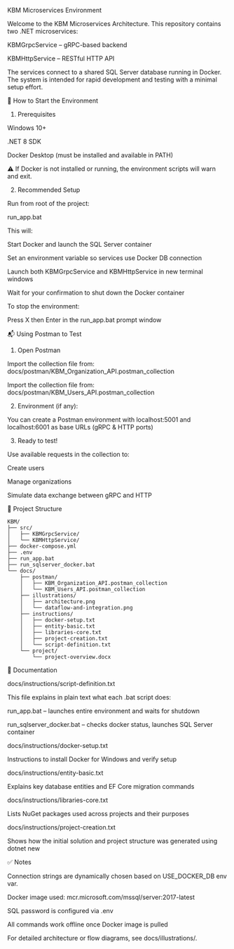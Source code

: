 ﻿KBM Microservices Environment

Welcome to the KBM Microservices Architecture. This repository contains two .NET microservices:

KBMGrpcService – gRPC-based backend

KBMHttpService – RESTful HTTP API

The services connect to a shared SQL Server database running in Docker. The system is intended for rapid development and testing with a minimal setup effort.

🚀 How to Start the Environment

1. Prerequisites

Windows 10+

.NET 8 SDK

Docker Desktop (must be installed and available in PATH)

⚠️ If Docker is not installed or running, the environment scripts will warn and exit.

2. Recommended Setup

Run from root of the project:

run_app.bat

This will:

Start Docker and launch the SQL Server container

Set an environment variable so services use Docker DB connection

Launch both KBMGrpcService and KBMHttpService in new terminal windows

Wait for your confirmation to shut down the Docker container

To stop the environment:

Press X then Enter in the run_app.bat prompt window

📬 Using Postman to Test

1. Open Postman

Import the collection file from: docs/postman/KBM_Organization_API.postman_collection

Import the collection file from: docs/postman/KBM_Users_API.postman_collection

2. Environment (if any):

You can create a Postman environment with localhost:5001 and localhost:6001 as base URLs (gRPC & HTTP ports)

3. Ready to test!

Use available requests in the collection to:

Create users

Manage organizations

Simulate data exchange between gRPC and HTTP

📁 Project Structure

```
KBM/
├── src/
│   ├── KBMGrpcService/
│   └── KBMHttpService/
├── docker-compose.yml
├── .env
├── run_app.bat
├── run_sqlserver_docker.bat
└── docs/
    ├── postman/
    │   ├── KBM_Organization_API.postman_collection
    │   └── KBM_Users_API.postman_collection
    ├── illustrations/
    │   ├── architecture.png
    │   └── dataflow-and-integration.png
    ├── instructions/
    │   ├── docker-setup.txt
    │   ├── entity-basic.txt
    │   ├── libraries-core.txt
    │   ├── project-creation.txt
    │   └── script-definition.txt
    └── project/
        └── project-overview.docx
```



📄 Documentation

docs/instructions/script-definition.txt

This file explains in plain text what each .bat script does:

run_app.bat – launches entire environment and waits for shutdown

run_sqlserver_docker.bat – checks docker status, launches SQL Server container

docs/instructions/docker-setup.txt

Instructions to install Docker for Windows and verify setup

docs/instructions/entity-basic.txt

Explains key database entities and EF Core migration commands

docs/instructions/libraries-core.txt

Lists NuGet packages used across projects and their purposes

docs/instructions/project-creation.txt

Shows how the initial solution and project structure was generated using dotnet new

✅ Notes

Connection strings are dynamically chosen based on USE_DOCKER_DB env var.

Docker image used: mcr.microsoft.com/mssql/server:2017-latest

SQL password is configured via .env

All commands work offline once Docker image is pulled

For detailed architecture or flow diagrams, see docs/illustrations/.
